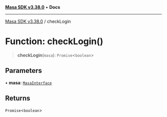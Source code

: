 [**Masa SDK v3.38.0**](../README.md) • **Docs**

***

[Masa SDK v3.38.0](../globals.md) / checkLogin

# Function: checkLogin()

> **checkLogin**(`masa`): `Promise`\<`boolean`\>

## Parameters

• **masa**: [`MasaInterface`](../interfaces/MasaInterface.md)

## Returns

`Promise`\<`boolean`\>
